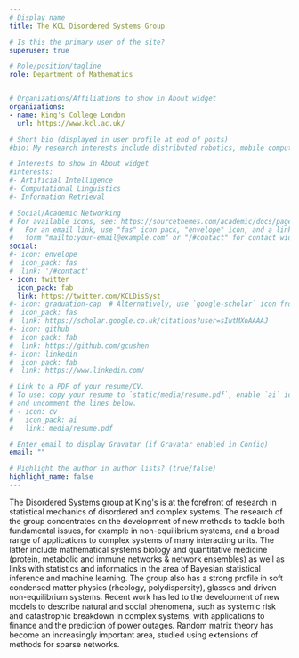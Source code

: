 ```yaml
---
# Display name
title: The KCL Disordered Systems Group

# Is this the primary user of the site?
superuser: true

# Role/position/tagline
role: Department of Mathematics


# Organizations/Affiliations to show in About widget
organizations:
- name: King's College London
  url: https://www.kcl.ac.uk/

# Short bio (displayed in user profile at end of posts)
#bio: My research interests include distributed robotics, mobile computing and programmable matter.

# Interests to show in About widget
#interests:
#- Artificial Intelligence
#- Computational Linguistics
#- Information Retrieval

# Social/Academic Networking
# For available icons, see: https://sourcethemes.com/academic/docs/page-builder/#icons
#   For an email link, use "fas" icon pack, "envelope" icon, and a link in the
#   form "mailto:your-email@example.com" or "/#contact" for contact widget.
social:
#- icon: envelope
#  icon_pack: fas
#  link: '/#contact'
- icon: twitter
  icon_pack: fab
  link: https://twitter.com/KCLDisSyst
#- icon: graduation-cap  # Alternatively, use `google-scholar` icon from `ai` icon #pack
#  icon_pack: fas
#  link: https://scholar.google.co.uk/citations?user=sIwtMXoAAAAJ
#- icon: github
#  icon_pack: fab
#  link: https://github.com/gcushen
#- icon: linkedin
#  icon_pack: fab
#  link: https://www.linkedin.com/

# Link to a PDF of your resume/CV.
# To use: copy your resume to `static/media/resume.pdf`, enable `ai` icons in `params.toml`,
# and uncomment the lines below.
# - icon: cv
#   icon_pack: ai
#   link: media/resume.pdf

# Enter email to display Gravatar (if Gravatar enabled in Config)
email: ""

# Highlight the author in author lists? (true/false)
highlight_name: false
---
```


The Disordered Systems group at King's is at the forefront of research in statistical mechanics of disordered and complex systems. The research of the group concentrates on the development of new methods to tackle both fundamental issues, for example in non-equilibrium systems, and a broad range of applications to complex systems of many interacting units. The latter include mathematical systems biology and quantitative medicine (protein, metabolic and immune networks & network ensembles) as well as links with statistics and informatics in the area of Bayesian statistical inference and machine learning. The group also has a strong profile in soft condensed matter physics (rheology, polydispersity), glasses and driven non-equilibrium systems. Recent work has led to the development of new models to describe natural and social phenomena, such as systemic risk and catastrophic breakdown in complex systems, with applications to finance and the prediction of power outages. Random matrix theory has become an increasingly important area, studied using extensions of methods for sparse networks.
